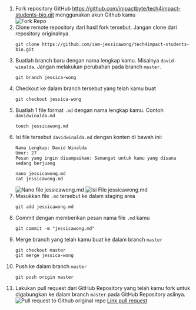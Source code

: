 1. Fork repository GitHub https://github.com/impactbyte/tech4impact-students-bio.git menggunakan akun Github kamu <br>
    ![Fork Repo](https://user-images.githubusercontent.com/61933958/134162977-1c60d609-c0f3-4286-ad51-d5a69042bf82.png)
2. Clone remote repository dari hasil fork tersebut. Jangan clone dari repository originalnya.
    ```
    git clone https://github.com/iam-jessicawong/tech4impact-students-bio.git
    ```
3. Buatlah branch baru dengan nama lengkap kamu. Misalnya `david-winalda`. Jangan melakukan perubahan pada branch `master`.
    ```
    git branch jessica-wong
    ```
4. Checkout ke dalam branch tersebut yang telah kamu buat
    ```
    git checkout jessica-wong
    ```
5. Buatlah 1 file format `.md` dengan nama lengkap kamu. Contoh `davidwinalda.md`
    ```
    touch jessicawong.md
    ```
6. Isi file tersebut `davidwinalda.md` dengan konten di bawah ini:
    ```
    Nama Lengkap: David Winalda
    Umur: 27
    Pesan yang ingin disampaikan: Semangat untuk kamu yang disana sedang berjuang
    ```
    ```
    nano jessicawong.md
    cat jessicawong.md
    ```
    ![Nano file jessicawong.md](https://user-images.githubusercontent.com/61933958/134162976-1d30c1b3-53ae-4de2-91ef-f9b69cb563fa.png)
    ![Isi File jessicawong.md](https://user-images.githubusercontent.com/61933958/134162974-6db1ebda-625e-44da-9745-ebd1cff6801d.png)
7. Masukkan file `.md` tersebut ke dalam staging area
    ```
    git add jessicawong.md
    ```
8. Commit dengan memberikan pesan nama file `.md` kamu
    ```
    git commit -m "jessicawong.md"
    ```
9. Merge branch yang telah kamu buat ke dalam branch `master`
    ```
    git checkout master
    git merge jessica-wong
    ```
10. Push ke dalam branch `master`
    ```
    git push origin master
    ```
11. Lakukan pull request dari GitHub Repository yang telah kamu fork untuk digabungkan ke dalam branch `master` pada GitHub Repository aslinya.
    ![Pull request to Github original repo](https://user-images.githubusercontent.com/61933958/134162968-c8634b1a-73d1-408e-a9e1-048304e48c99.png)
    [Link pull request](https://github.com/impactbyte/tech4impact-students-bio/pull/43)
